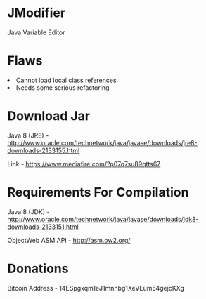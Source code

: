 JModifier
========

Java Variable Editor

Flaws
=====

<li>Cannot load local class references</li>
<li>Needs some serious refactoring</li>

Download Jar
============
Java 8 (JRE) - http://www.oracle.com/technetwork/java/javase/downloads/jre8-downloads-2133155.html

Link - https://www.mediafire.com/?p07q7su89qtts67

Requirements For Compilation
============

Java 8 (JDK) - http://www.oracle.com/technetwork/java/javase/downloads/jdk8-downloads-2133151.html

ObjectWeb ASM API - http://asm.ow2.org/

Donations
=========

Bitcoin Address - 14ESpgxqm1eJ1mnhbg1XeVEum54gejcKXg
